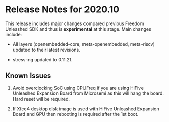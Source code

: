 # Release Notes for 2020.10

This release includes major changes compared previous Freedom Unleashed SDK and thus is **experimental** at this stage. Main changes include:

- All layers (openembedded-core, meta-openembedded, meta-riscv) updated to their latest revisions.

- stress-ng updated to 0.11.21.

## Known Issues

1. Avoid overclocking SoC using CPUFreq if you are using HiFive Unleashed Expansion Board from Microsemi as this will hang the board. Hard reset will be required.

2. If Xfce4 desktop disk image is used with HiFive Unleashed Expansion Board and GPU then rebooting is required after the 1st boot.
